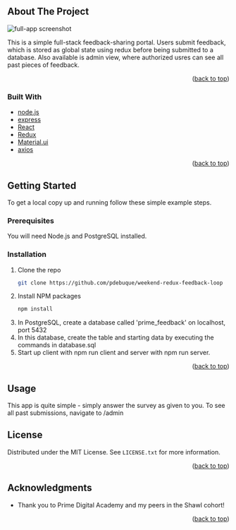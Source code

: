 
<!-- ABOUT THE PROJECT -->
## About The Project

![full-app screenshot](ReadMe_screenshots/full_app_screenshot.png)

This is a simple full-stack feedback-sharing portal. Users submit feedback, which is stored as global state using redux before being submitted to a database. Also available is admin view, where authorized usres can see all past pieces of feedback.

<p align="right">(<a href="#readme-top">back to top</a>)</p>

### Built With

* [node.js](https://nodejs.org/en/)
* [express](https://expressjs.com/)
* [React](https://reactjs.org/)
* [Redux](https://redux.js.org/)
* [Material.ui](https://mui.com/)
* [axios](https://www.npmjs.com/package/axios)

<p align="right">(<a href="#readme-top">back to top</a>)</p>

<!-- GETTING STARTED -->
## Getting Started

To get a local copy up and running follow these simple example steps.

### Prerequisites

You will need Node.js and PostgreSQL installed.

### Installation

1. Clone the repo
   ```sh
   git clone https://github.com/pdebuque/weekend-redux-feedback-loop
   ```
2. Install NPM packages
   ```sh
   npm install
   ```
3. In PostgreSQL, create a database called 'prime_feedback' on localhost, port 5432
4. In this database, create the table and starting data by executing the commands in database.sql
5. Start up client with npm run client and server with npm run server.

<p align="right">(<a href="#readme-top">back to top</a>)</p>

<!-- USAGE EXAMPLES -->
## Usage

This app is quite simple - simply answer the survey as given to you. To see all past submissions, navigate to /admin

<!-- LICENSE -->
## License

Distributed under the MIT License. See `LICENSE.txt` for more information.

<p align="right">(<a href="#readme-top">back to top</a>)</p>


<!-- ACKNOWLEDGMENTS -->
## Acknowledgments

* Thank you to Prime Digital Academy and my peers in the Shawl cohort!

<p align="right">(<a href="#readme-top">back to top</a>)</p>


